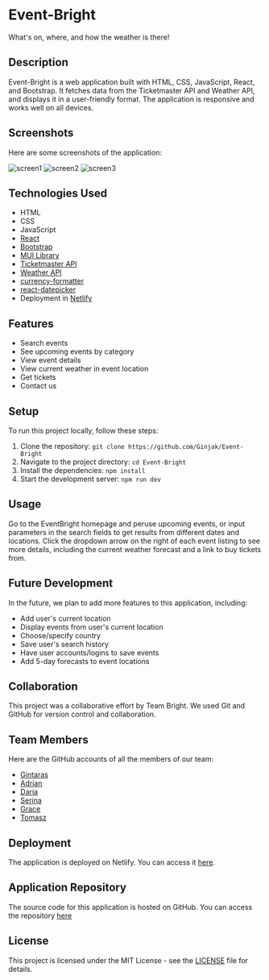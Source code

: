 # Event-Bright
What's on, where, and how the weather is there!

## Description

Event-Bright is a web application built with HTML, CSS, JavaScript, React, and Bootstrap. It fetches data from the Ticketmaster API and Weather API, and displays it in a user-friendly format. The application is responsive and works well on all devices.

## Screenshots

Here are some screenshots of the application:

![screen1](https://github.com/Ginjak/Event-Bright/assets/63518444/f779349b-4008-474d-b8f5-c865a3ee090a)
![screen2](https://github.com/Ginjak/Event-Bright/assets/63518444/fae18c85-dd80-40e0-9c61-10b9061b00a8)
![screen3](https://github.com/Ginjak/Event-Bright/assets/63518444/46708ee2-47ff-4732-b0f6-85cbb1241cac)

## Technologies Used

- HTML
- CSS
- JavaScript
- [React](https://reactjs.org/)
- [Bootstrap](https://getbootstrap.com/)
- [MUI Library](https://mui.com/)
- [Ticketmaster API](https://developer.ticketmaster.com/products-and-docs/apis/getting-started/)
- [Weather API](https://openweathermap.org/api)
- [currency-formatter](https://www.npmjs.com/package/currency-formatter)
- [react-datepicker](https://reactdatepicker.com/)
- Deployment in [Netlify](https://www.netlify.com/)
## Features

- Search events
- See upcoming events by category
- View event details
- View current weather in event location
- Get tickets
- Contact us 


## Setup

To run this project locally, follow these steps:

1. Clone the repository: `git clone https://github.com/Ginjak/Event-Bright`
2. Navigate to the project directory: `cd Event-Bright`
3. Install the dependencies: `npm install`
4. Start the development server: `npm run dev`

## Usage

Go to the EventBright homepage and peruse upcoming events, or input parameters in the search fields to get results from different dates and locations. Click the dropdown arrow on the right of each event listing to see more details, including the current weather forecast and a link to buy tickets from.

## Future Development

In the future, we plan to add more features to this application, including:

- Add user's current location
- Display events from user's current location
- Choose/specify country
- Save user's search history
- Have user accounts/logins to save events
- Add 5-day forecasts to event locations

## Collaboration

This project was a collaborative effort by Team Bright. We used Git and GitHub for version control and collaboration.

## Team Members

Here are the GitHub accounts of all the members of our team:

- [Gintaras](https://github.com/Ginjak)
- [Adrian](https://github.com/Adriantutuianu)
- [Daria](https://github.com/DariaMS1)
- [Serina](https://github.com/blooshroo)
- [Grace](https://github.com/grace-apa)
- [Tomasz](https://github.com/dudi62)

## Deployment

The application is deployed on Netlify. You can access it [here](https://eventbright.netlify.app/).

## Application Repository

The source code for this application is hosted on GitHub. You can access the repository [here](https://github.com/Ginjak/Event-Bright)

## License

This project is licensed under the MIT License - see the [LICENSE](LICENSE) file for details.
